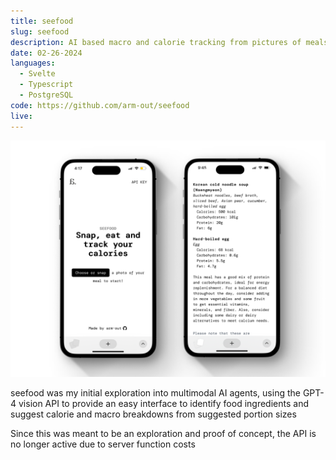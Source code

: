 ```yaml
---
title: seefood
slug: seefood
description: AI based macro and calorie tracking from pictures of meals
date: 02-26-2024
languages:
  - Svelte
  - Typescript
  - PostgreSQL
code: https://github.com/arm-out/seefood
live:
---
```


![seefood header](images/seefood/header.png)

seefood was my initial exploration into multimodal AI agents, using the GPT-4 vision API to provide an easy interface to identify food ingredients and suggest calorie and macro breakdowns from suggested portion sizes

Since this was meant to be an exploration and proof of concept, the API is no longer active due to server function costs
